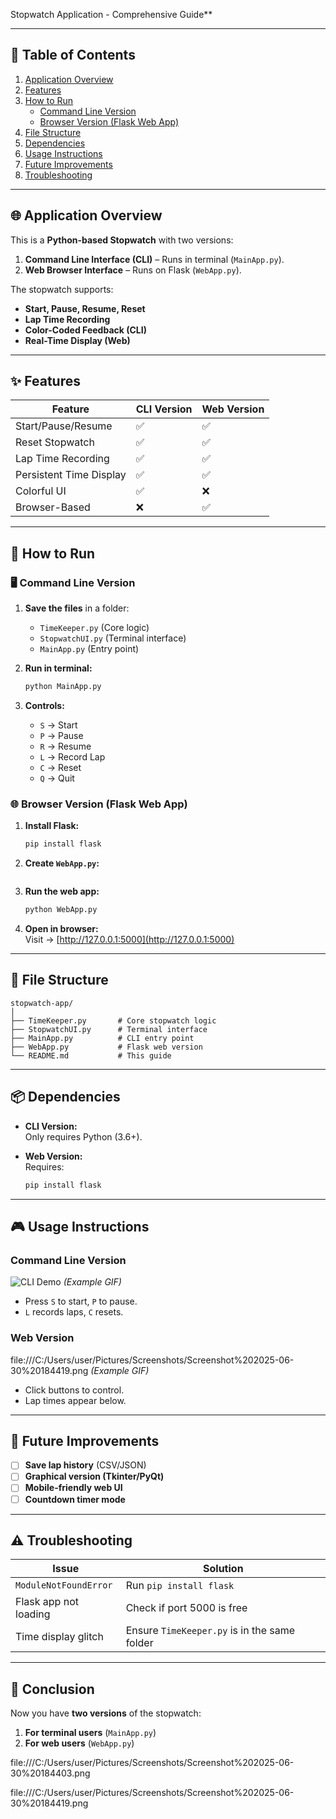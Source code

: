  Stopwatch Application - Comprehensive Guide**

---

## **📌 Table of Contents**
1. [Application Overview](#-application-overview)
2. [Features](#-features)
3. [How to Run](#-how-to-run)
   - [Command Line Version](#-command-line-version)
   - [Browser Version (Flask Web App)](#-browser-version-flask-web-app)
4. [File Structure](#-file-structure)
5. [Dependencies](#-dependencies)
6. [Usage Instructions](#-usage-instructions)
7. [Future Improvements](#-future-improvements)
8. [Troubleshooting](#-troubleshooting)

---

## **🌐 Application Overview**
This is a **Python-based Stopwatch** with two versions:
1. **Command Line Interface (CLI)** – Runs in terminal (`MainApp.py`).
2. **Web Browser Interface** – Runs on Flask (`WebApp.py`).

The stopwatch supports:
- **Start, Pause, Resume, Reset**
- **Lap Time Recording**
- **Color-Coded Feedback (CLI)**
- **Real-Time Display (Web)**

---

## **✨ Features**
| Feature | CLI Version | Web Version |
|---------|------------|------------|
| Start/Pause/Resume | ✅ | ✅ |
| Reset Stopwatch | ✅ | ✅ |
| Lap Time Recording | ✅ | ✅ |
| Persistent Time Display | ✅ | ✅ |
| Colorful UI | ✅ | ❌ |
| Browser-Based | ❌ | ✅ |

---

## **🚀 How to Run**

### **🖥️ Command Line Version**
1. **Save the files** in a folder:
   - `TimeKeeper.py` (Core logic)
   - `StopwatchUI.py` (Terminal interface)
   - `MainApp.py` (Entry point)

2. **Run in terminal:**
   ```bash
   python MainApp.py
   ```
3. **Controls:**
   - `S` → Start  
   - `P` → Pause  
   - `R` → Resume  
   - `L` → Record Lap  
   - `C` → Reset  
   - `Q` → Quit  

### **🌐 Browser Version (Flask Web App)**
1. **Install Flask:**
   ```bash
   pip install flask
   ```
2. **Create `WebApp.py`:**

   ```
3. **Run the web app:**
   ```bash
   python WebApp.py
   ```
4. **Open in browser:**  
   Visit → [http://127.0.0.1:5000](http://127.0.0.1:5000)

---

## **📂 File Structure**
```
stopwatch-app/
│
├── TimeKeeper.py       # Core stopwatch logic
├── StopwatchUI.py      # Terminal interface
├── MainApp.py          # CLI entry point
├── WebApp.py           # Flask web version
└── README.md           # This guide
```

---

## **📦 Dependencies**
- **CLI Version:**  
  Only requires Python (3.6+).
  
- **Web Version:**  
  Requires:
  ```bash
  pip install flask
  ```

---

## **🎮 Usage Instructions**
### **Command Line Version**
![CLI Demo](https://i.imgur.com/JQ8Z5lW.gif) *(Example GIF)*  
- Press `S` to start, `P` to pause.
- `L` records laps, `C` resets.

### **Web Version**
file:///C:/Users/user/Pictures/Screenshots/Screenshot%202025-06-30%20184419.png *(Example GIF)*  
- Click buttons to control.
- Lap times appear below.

---

## **🔮 Future Improvements**
- [ ] **Save lap history** (CSV/JSON)
- [ ] **Graphical version (Tkinter/PyQt)**
- [ ] **Mobile-friendly web UI**
- [ ] **Countdown timer mode**

---

## **⚠️ Troubleshooting**
| Issue | Solution |
|-------|----------|
| `ModuleNotFoundError` | Run `pip install flask` |
| Flask app not loading | Check if port 5000 is free |
| Time display glitch | Ensure `TimeKeeper.py` is in the same folder |

---

## **🎉 Conclusion**
Now you have **two versions** of the stopwatch:
1. **For terminal users** (`MainApp.py`)
2. **For web users** (`WebApp.py`)

file:///C:/Users/user/Pictures/Screenshots/Screenshot%202025-06-30%20184403.png


file:///C:/Users/user/Pictures/Screenshots/Screenshot%202025-06-30%20184419.png
